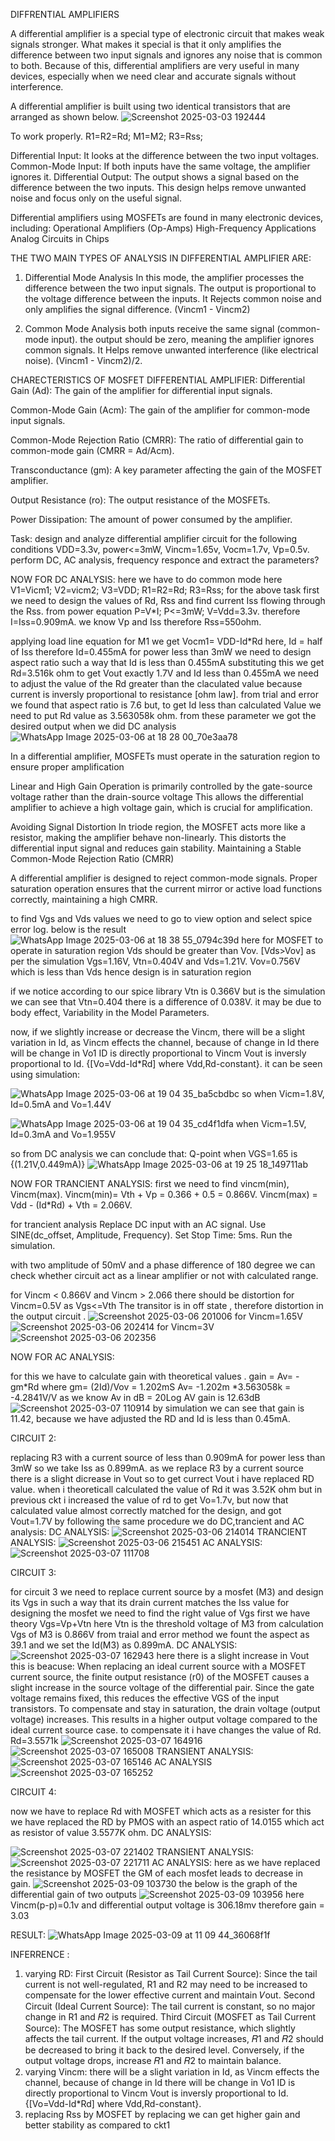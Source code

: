 DIFFRENTIAL AMPLIFIERS

A differential amplifier is a special type of electronic circuit that makes weak signals stronger. What makes it special is that it only amplifies the difference between two input signals and ignores any noise that is common to both.
Because of this, differential amplifiers are very useful in many devices, especially when we need clear and accurate signals without interference.

A differential amplifier is built using two identical transistors that are arranged as shown below. 
![Screenshot 2025-03-03 192444](https://github.com/user-attachments/assets/493fe3c1-bd20-4a8c-a488-88389fe65fd1)

To work properly.
R1=R2=Rd;  M1=M2;  R3=Rss;

Differential Input: It looks at the difference between the two input voltages.
Common-Mode Input: If both inputs have the same voltage, the amplifier ignores it.
Differential Output: The output shows a signal based on the difference between the two inputs.
This design helps remove unwanted noise and focus only on the useful signal.

Differential amplifiers using MOSFETs are found in many electronic devices, including:
Operational Amplifiers (Op-Amps)
High-Frequency Applications
Analog Circuits in Chips



THE TWO MAIN TYPES OF ANALYSIS IN DIFFERENTIAL AMPLIFIER ARE:
1. Differential Mode Analysis
In this mode, the amplifier processes the difference between the two input signals.
The output is proportional to the voltage difference between the inputs.
It Rejects common noise and only amplifies the signal difference.
(Vincm1 - Vincm2)

2. Common Mode Analysis
both inputs receive the same signal (common-mode input).
the output should be zero, meaning the amplifier ignores common signals.
It Helps remove unwanted interference (like electrical noise).
(Vincm1 - Vincm2)/2.

CHARECTERISTICS OF MOSFET DIFFERENTIAL AMPLIFIER:
Differential Gain (Ad):                 The gain of the amplifier for differential input signals.

Common-Mode Gain (Acm):                 The gain of the amplifier for common-mode input signals.

Common-Mode Rejection Ratio (CMRR):     The ratio of differential gain to common-mode gain (CMRR = Ad/Acm).

Transconductance (gm):                  A key parameter affecting the gain of the MOSFET amplifier.

Output Resistance (ro):                 The output resistance of the MOSFETs.

Power Dissipation:                      The amount of power consumed by the amplifier.
​


Task: design and analyze differential amplifier circuit for the following conditions
VDD=3.3v, power<=3mW, Vincm=1.65v, Vocm=1.7v, Vp=0.5v. perform DC, AC analysis, frequency responce and extract the parameters?

NOW FOR DC ANALYSIS:
here we have to do common mode 
here V1=Vicm1; V2=vicm2; V3=VDD; R1=R2=Rd; R3=Rss;
for the above task first we need to design the values of Rd, ​Rss and find current Iss flowing through the Rss.
from power equation P=V*I;
P<=3mW; V=Vdd=3.3v.
therefore I=Iss=0.909mA.
we know Vp and Iss therefore Rss=550ohm.

applying load line equation for M1 we get 
Vocm1= VDD-Id*Rd
here, Id = half of Iss
therefore Id=0.455mA
for power less than 3mW we need to design aspect ratio such a way that Id is less than 0.455mA
substituting this we get Rd=3.516k ohm
to get Vout exactly 1.7V and Id less than 0.455mA we need to adjust the value of the Rd greater than the claculated value because current is inversly proportional to resistance [ohm law].
from trial and error we found that aspect ratio is 7.6 but,  to get Id less than calculated Value we need to put Rd value as 3.563058k ohm.
from these parameter we got the desired output when we did DC analysis
![WhatsApp Image 2025-03-06 at 18 28 00_70e3aa78](https://github.com/user-attachments/assets/982e1469-c5bb-41af-a1eb-b12b6d28cf6e)

In a differential amplifier, MOSFETs must operate in the saturation region to ensure proper amplification 

Linear and High Gain Operation​ is primarily controlled by the gate-source voltage rather than the drain-source voltage 
This allows the differential amplifier to achieve a high voltage gain, which is crucial for amplification.

Avoiding Signal Distortion
In triode region, the MOSFET acts more like a resistor, making the amplifier behave non-linearly.
This distorts the differential input signal and reduces gain stability.
Maintaining a Stable Common-Mode Rejection Ratio (CMRR)

A differential amplifier is designed to reject common-mode signals.
Proper saturation operation ensures that the current mirror or active load functions correctly, maintaining a high CMRR.

to find Vgs and Vds values we need to go to view option and select spice error log. below is the result
![WhatsApp Image 2025-03-06 at 18 38 55_0794c39d](https://github.com/user-attachments/assets/afef4dbb-385e-4783-9581-6b8eed4ce22b)
here for MOSFET to operate in saturation region Vds should be greater than Vov. [Vds>Vov]
as per the simulation Vgs=1.16V, Vtn=0.404V and Vds=1.21V.
Vov=0.756V which is less than Vds hence design is in saturation region 

if we notice according to our spice library Vtn is 0.366V but is the simulation we can see that Vtn=0.404 there is a difference of 0.038V.
it may be due to body effect, Variability in the Model Parameters.

now, if we slightly increase or decrease the Vincm,
there will be a slight variation in Id, as Vincm effects the channel, because of change in Id there will be change in Vo1 
ID is directly proportional to Vincm 
Vout is inversly proportional to Id. {[Vo=Vdd-Id*Rd] where Vdd,Rd-constant}.
it can be seen using simulation:

![WhatsApp Image 2025-03-06 at 19 04 35_ba5cbdbc](https://github.com/user-attachments/assets/373b76df-a763-4b36-8289-67443e5ecc13)
so when Vicm=1.8V, Id=0.5mA and Vo=1.44V

![WhatsApp Image 2025-03-06 at 19 04 35_cd4f1dfa](https://github.com/user-attachments/assets/2aa1bd25-d2d0-4696-8aa1-abea87ae876d)
when  Vicm=1.5V, Id=0.3mA and Vo=1.955V


so from DC analysis we can conclude that: Q-point when VGS=1.65 is {(1.21V,0.449mA)}
![WhatsApp Image 2025-03-06 at 19 25 18_149711ab](https://github.com/user-attachments/assets/7d2a1819-a978-4aeb-9e05-08ddaabfbfc3)









NOW FOR TRANCIENT ANALYSIS:
first we need to find vincm(min), Vincm(max).
Vincm(min)= Vth + Vp = 0.366 + 0.5 = 0.866V.
Vincm(max) = Vdd - (Id*Rd) + Vth = 2.066V.

for trancient analysis 
Replace DC input with an AC signal.
Use SINE(dc_offset, Amplitude, Frequency).
Set Stop Time: 5ms.
Run the simulation.

with two amplitude of 50mV and a phase difference of 180 degree we can check whether circuit act as a linear amplifier or not with calculated range.

for Vincm < 0.866V  and Vincm > 2.066 there should be distortion 
for Vincm=0.5V
as Vgs<=Vth
The transitor is in off state , therefore distortion in the output circuit .
![Screenshot 2025-03-06 201006](https://github.com/user-attachments/assets/ebd35625-b5fc-48e1-b615-1346ba9d39b1)
for Vincm=1.65V
![Screenshot 2025-03-06 202414](https://github.com/user-attachments/assets/a031627a-c147-4afd-b460-24a8c989ac44)
for Vincm=3V
![Screenshot 2025-03-06 202356](https://github.com/user-attachments/assets/296009f2-bb1e-414c-b6c0-16d168498503)


NOW FOR AC ANALYSIS:

for this we have  to calculate gain with theoretical values .
gain = Av= -gm*Rd where gm= (2Id)/Vov = 1.202mS
Av= -1.202m *3.563058k = -4.2841V/V
as we know Av in dB = 20Log AV
gain is 12.63dB
![Screenshot 2025-03-07 110914](https://github.com/user-attachments/assets/8f897e03-5eda-468c-9650-f1330cce8690)
by simulation we can see that gain is 11.42, because we have adjusted the RD and Id is less than 0.45mA.













CIRCUIT 2:


replacing R3 with a current source of less than 0.909mA for power less than 3mW so we take Iss as 0.899mA.
as we replace R3 by a current source there is a slight dicrease in Vout so to get currect Vout i have replaced RD value.
when i theoreticall calculated the value of Rd it was 3.52K ohm but in previous ckt i increased the value of rd to get Vo=1.7v,
but now that calculated value almost correctly matched for the design, and got Vout=1.7V
 by following the same procedure we do DC,trancient and AC analysis:
 DC ANALYSIS:
 ![Screenshot 2025-03-06 214014](https://github.com/user-attachments/assets/1614a63f-78d7-4f37-96ff-86b6aaa76b70)
TRANCIENT ANALYSIS:
![Screenshot 2025-03-06 215451](https://github.com/user-attachments/assets/e3713a3d-9795-4efd-8b44-5aa9344aed54)
AC ANALYSIS:
![Screenshot 2025-03-07 111708](https://github.com/user-attachments/assets/c4b2fd89-6e47-43cf-b981-55db15400d7e)



CIRCUIT 3:

for circuit 3 we need to replace current source by a mosfet (M3) and design its Vgs in such a way that its drain current matches the Iss value 
for designing the mosfet we need to find the right value of Vgs first 
we have theory Vgs=Vp+Vtn
here Vtn is the threshold voltage of M3
from calculation Vgs of M3 is 0.866V from traial and error method we fount the aspect as 39.1 and we set the Id(M3) as 0.899mA.
DC ANALYSIS:
![Screenshot 2025-03-07 162943](https://github.com/user-attachments/assets/61065de5-1715-4a71-a9b5-41468b328ee2)
here there is a slight increase in Vout this is beacuse:
When replacing an ideal current source with a MOSFET current source, the finite output resistance (r0) of the MOSFET causes a slight increase in the source voltage of the differential pair. Since the gate voltage remains fixed, this reduces the effective VGS of the input transistors. To compensate and stay in saturation, the drain voltage (output voltage) increases. This results in a higher output voltage compared to the ideal current source case. 
to compensate it i have changes the value of Rd. Rd=3.5571k
![Screenshot 2025-03-07 164916](https://github.com/user-attachments/assets/f865ab2c-743c-4cf3-a5ae-972dbd04d8ee)
![Screenshot 2025-03-07 165008](https://github.com/user-attachments/assets/9a720873-dbcf-420a-9b32-42ca49a943dd)
TRANSIENT ANALYSIS:
![Screenshot 2025-03-07 165146](https://github.com/user-attachments/assets/296a4405-77d3-4a8e-9cc0-883f68e9d41e)
AC ANALYSIS
![Screenshot 2025-03-07 165252](https://github.com/user-attachments/assets/c144688f-efac-4e7f-acde-f0241142f051)


CIRCUIT 4:

now we have to replace Rd with MOSFET which acts as a resister for this we have replaced the RD by PMOS
with an aspect ratio of 14.0155 which act as resistor of value 3.5577K ohm.
DC ANALYSIS:

![Screenshot 2025-03-07 221402](https://github.com/user-attachments/assets/fc94e473-af35-4936-aa0d-59ad2d8257b1)
TRANSIENT ANALYSIS:
![Screenshot 2025-03-07 221711](https://github.com/user-attachments/assets/e4a9b63d-fc84-4896-bc6d-ae033ad110c9)
AC ANALYSIS:
here as we have replaced the resistance by MOSFET the GM of each mosfet leads to decrease in gain.
![Screenshot 2025-03-09 103730](https://github.com/user-attachments/assets/19fec686-be6c-4365-88d7-db29cd65e0a8)
the below is the graph of the differential gain of two outputs
![Screenshot 2025-03-09 103956](https://github.com/user-attachments/assets/63e72ed7-2d62-494e-8835-46b80525bb28)
here Vincm(p-p)=0.1v and differential output voltage is 306.18mv
therefore gain = 3.03

RESULT:
![WhatsApp Image 2025-03-09 at 11 09 44_36068f1f](https://github.com/user-attachments/assets/79e1a1cc-7822-4148-b018-55557786348a)


INFERRENCE :
1) varying RD:
   First Circuit (Resistor as Tail Current Source): Since the tail current is not well-regulated, R1 and R2 may need to be increased to compensate for the lower effective current and 
   maintain 𝑉out.
   Second Circuit (Ideal Current Source): The tail current is constant, so no major change in R1 and 𝑅2 is required.
   Third Circuit (MOSFET as Tail Current Source): The MOSFET has some output resistance, which slightly affects the tail current. If the output voltage increases, 𝑅1 and 𝑅2
   should be decreased to bring it back to the desired level. Conversely, if the output voltage drops, increase 𝑅1  and 𝑅2 to maintain balance.
2) varying Vincm:
   there will be a slight variation in Id, as Vincm effects the channel, because of change in Id there will be change in Vo1 
    ID is directly proportional to Vincm Vout is inversly proportional to Id. {[Vo=Vdd-Id*Rd] where Vdd,Rd-constant}.
3) replacing Rss by MOSFET
   by replacing we can get higher gain and better stability as compared to ckt1


